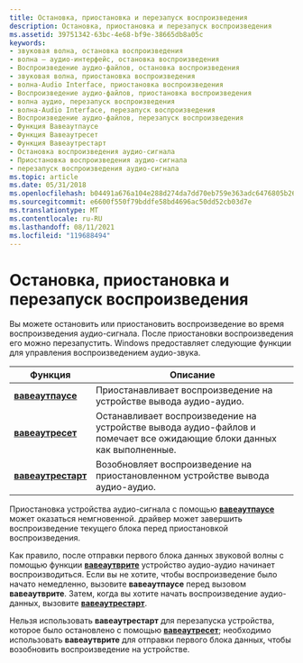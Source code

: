 ```yaml
---
title: Остановка, приостановка и перезапуск воспроизведения
description: Остановка, приостановка и перезапуск воспроизведения
ms.assetid: 39751342-63bc-4e68-bf9e-38665db8a05c
keywords:
- звуковая волна, остановка воспроизведения
- волна — аудио-интерфейс, остановка воспроизведения
- Воспроизведение аудио-файлов, остановка воспроизведения
- звуковая волна, приостановка воспроизведения
- волна-Audio Interface, приостановка воспроизведения
- Воспроизведение аудио-файлов, приостановка воспроизведения
- волна аудио, перезапуск воспроизведения
- волна-Audio Interface, перезапуск воспроизведения
- Воспроизведение аудио-файлов, перезапуск воспроизведения
- Функция Вавеаутпаусе
- Функция Вавеаутресет
- Функция Вавеаутрестарт
- Остановка воспроизведения аудио-сигнала
- Приостановка воспроизведения аудио-сигнала
- перезапуск воспроизведения аудио-сигнала
ms.topic: article
ms.date: 05/31/2018
ms.openlocfilehash: b04491a676a104e288d274da7dd70eb759e363adc6476805b261a9651444bf1d
ms.sourcegitcommit: e6600f550f79bddfe58bd4696ac50dd52cb03d7e
ms.translationtype: MT
ms.contentlocale: ru-RU
ms.lasthandoff: 08/11/2021
ms.locfileid: "119688494"
---
```

# <a name="stopping-pausing-and-restarting-playback"></a>Остановка, приостановка и перезапуск воспроизведения

Вы можете остановить или приостановить воспроизведение во время воспроизведения аудио-сигнала. После приостановки воспроизведения его можно перезапустить. Windows предоставляет следующие функции для управления воспроизведением аудио-звука.



| Функция                                 | Описание                                                                                 |
|------------------------------------------|---------------------------------------------------------------------------------------------|
| [**вавеаутпаусе**](/windows/win32/api/mmeapi/nf-mmeapi-waveoutpause)     | Приостанавливает воспроизведение на устройстве вывода аудио-аудио.                                          |
| [**вавеаутресет**](/windows/win32/api/mmeapi/nf-mmeapi-waveoutreset)     | Останавливает воспроизведение на устройстве вывода аудио-файлов и помечает все ожидающие блоки данных как выполненные. |
| [**вавеаутрестарт**](/windows/win32/api/mmeapi/nf-mmeapi-waveoutrestart) | Возобновляет воспроизведение на приостановленном устройстве вывода аудио-аудио.                                  |



 

Приостановка устройства аудио-сигнала с помощью [**вавеаутпаусе**](/windows/win32/api/mmeapi/nf-mmeapi-waveoutpause) может оказаться немгновенной. драйвер может завершить воспроизведение текущего блока перед приостановкой воспроизведения.

Как правило, после отправки первого блока данных звуковой волны с помощью функции [**вавеаутврите**](/windows/win32/api/mmeapi/nf-mmeapi-waveoutwrite) устройство аудио-аудио начинает воспроизводиться. Если вы не хотите, чтобы воспроизведение было начато немедленно, вызовите **вавеаутпаусе** перед вызовом **вавеаутврите**. Затем, когда вы хотите начать воспроизведение аудио-данных, вызовите [**вавеаутрестарт**](/windows/win32/api/mmeapi/nf-mmeapi-waveoutrestart).

Нельзя использовать **вавеаутрестарт** для перезапуска устройства, которое было остановлено с помощью [**вавеаутресет**](/windows/win32/api/mmeapi/nf-mmeapi-waveoutreset); необходимо использовать **вавеаутврите** для отправки первого блока данных, чтобы возобновить воспроизведение на устройстве.

 

 